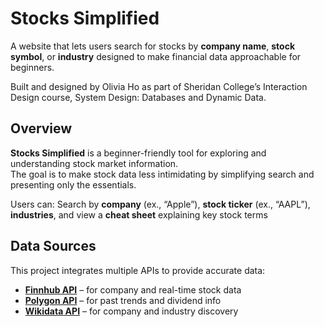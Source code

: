 # Stocks Simplified 

A website that lets users search for stocks by **company name**, **stock symbol**, or **industry** designed to make financial data approachable for beginners.

Built and designed by Olivia Ho as part of Sheridan College’s Interaction Design course,
System Design: Databases and Dynamic Data.

## Overview
**Stocks Simplified** is a beginner-friendly tool for exploring and understanding stock market information.  
The goal is to make stock data less intimidating by simplifying search and presenting only the essentials.

Users can:
Search by **company** (ex., “Apple”), **stock ticker** (ex., “AAPL”), **industries**, and view a **cheat sheet** explaining key stock terms

## Data Sources
This project integrates multiple APIs to provide accurate data:

- [**Finnhub API**](https://finnhub.io) – for company and real-time stock data  
- [**Polygon API**](https://polygon.io) – for past trends and dividend info 
- [**Wikidata API**](https://www.wikidata.org) – for company and industry discovery 
